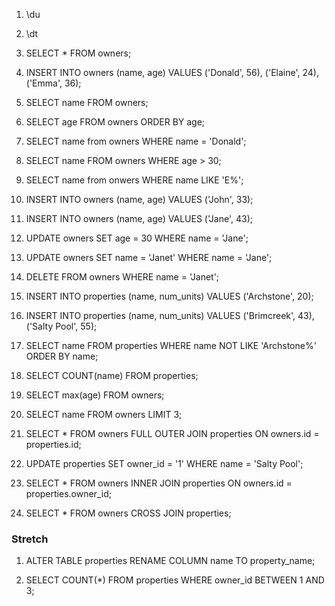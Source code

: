 1. \du

2. \dt

3. SELECT * FROM owners;

4. INSERT INTO owners
   (name, age)
   VALUES
   ('Donald', 56),
   ('Elaine', 24),
   ('Emma', 36);
5. SELECT name FROM owners;

6. SELECT age FROM owners ORDER BY age;

7. SELECT name from owners
   WHERE name = 'Donald';

8. SELECT name FROM owners
   WHERE age > 30;

9. SELECT name from onwers
   WHERE name LIKE 'E%';

10. INSERT INTO owners 
    (name, age)
    VALUES
    ('John', 33);

11. INSERT INTO owners
    (name, age)
    VALUES
    ('Jane', 43);

12. UPDATE owners
    SET age = 30
    WHERE name = 'Jane';

13. UPDATE owners
    SET name = 'Janet'
    WHERE name = 'Jane';

14. DELETE FROM owners
    WHERE name = 'Janet';

15. INSERT INTO properties
    (name, num_units)
    VALUES
    ('Archstone', 20);

16. INSERT INTO properties
    (name, num_units)
    VALUES
    ('Brimcreek', 43),
    ('Salty Pool', 55);

17. SELECT name FROM properties
    WHERE name NOT LIKE 'Archstone%'
    ORDER BY name;

18. SELECT COUNT(name) FROM properties;

19. SELECT max(age) FROM owners;

20. SELECT name FROM owners LIMIT 3;

21. SELECT * FROM owners
    FULL OUTER JOIN properties
    ON owners.id = properties.id;

22. UPDATE properties
    SET owner_id = '1'
    WHERE name = 'Salty Pool';

23. SELECT * FROM owners
    INNER JOIN properties
    ON owners.id = properties.owner_id;

24. SELECT * FROM owners
    CROSS JOIN properties;

### Stretch
1. ALTER TABLE properties RENAME COLUMN name TO property_name;

2. SELECT COUNT(*) FROM properties WHERE owner_id BETWEEN 1 AND 3;























